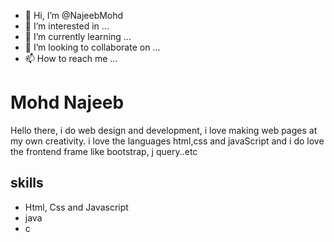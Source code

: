 - 👋 Hi, I’m @NajeebMohd
- 👀 I’m interested in ...
- 🌱 I’m currently learning ...
- 💞️ I’m looking to collaborate on ...
- 📫 How to reach me ...

<!---
NajeebMohd/NajeebMohd is a ✨ special ✨ repository because its `README.md` (this file) appears on your GitHub profile.
You can click the Preview link to take a look at your changes.
--->

# Mohd Najeeb
Hello there, i do web design and development, i love making web pages at my own creativity. i love the languages html,css and javaScript and i do love the frontend frame
like bootstrap, j query..etc

## skills
+ Html, Css and Javascript
+ java
+ c 

